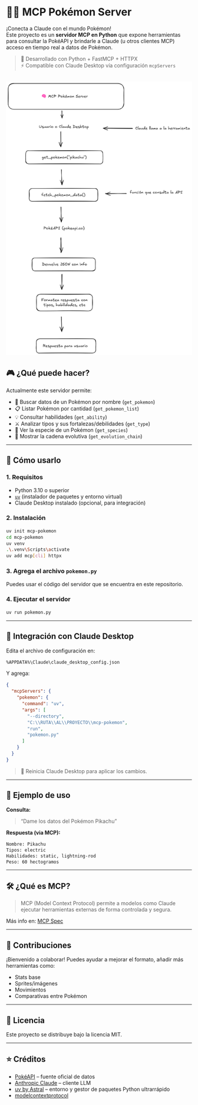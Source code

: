# 🧠✨ MCP Pokémon Server

¡Conecta a Claude con el mundo Pokémon!  
Este proyecto es un **servidor MCP en Python** que expone herramientas para consultar la PokéAPI y brindarle a Claude (u otros clientes MCP) acceso en tiempo real a datos de Pokémon.

> 🐍 Desarrollado con Python + FastMCP + HTTPX  
> ⚡ Compatible con Claude Desktop vía configuración `mcpServers`

![alt text](/mcp-pokemon/image.png)
---

## 🎮 ¿Qué puede hacer?

Actualmente este servidor permite:

- 🔎 Buscar datos de un Pokémon por nombre (`get_pokemon`)
- 📋 Listar Pokémon por cantidad (`get_pokemon_list`)
- 💡 Consultar habilidades (`get_ability`)
- ⚔️ Analizar tipos y sus fortalezas/debilidades (`get_type`)
- 🧬 Ver la especie de un Pokémon (`get_species`)
- 🔁 Mostrar la cadena evolutiva (`get_evolution_chain`)

---

## 🚀 Cómo usarlo

### 1. Requisitos

- Python 3.10 o superior
- [`uv`](https://astral.sh/uv) (instalador de paquetes y entorno virtual)
- Claude Desktop instalado (opcional, para integración)

### 2. Instalación

```bash
uv init mcp-pokemon
cd mcp-pokemon
uv venv
.\.venv\Scripts\activate
uv add mcp[cli] httpx
```

### 3. Agrega el archivo `pokemon.py`

Puedes usar el código del servidor que se encuentra en este repositorio.

### 4. Ejecutar el servidor

```bash
uv run pokemon.py
```

---

## 🧩 Integración con Claude Desktop

Edita el archivo de configuración en:

```bash
%APPDATA%\Claude\claude_desktop_config.json
```

Y agrega:

```json
{
  "mcpServers": {
    "pokemon": {
      "command": "uv",
      "args": [
        "--directory",
        "C:\\RUTA\\AL\\PROYECTO\\mcp-pokemon",
        "run",
        "pokemon.py"
      ]
    }
  }
}
```

> 🔁 Reinicia Claude Desktop para aplicar los cambios.

---

## 📸 Ejemplo de uso

**Consulta:**
> “Dame los datos del Pokémon Pikachu”

**Respuesta (via MCP):**
```
Nombre: Pikachu
Tipos: electric
Habilidades: static, lightning-rod
Peso: 60 hectogramos
```

---

## 🛠️ ¿Qué es MCP?

> MCP (Model Context Protocol) permite a modelos como Claude ejecutar herramientas externas de forma controlada y segura.

Más info en: [MCP Spec](https://modelcontextprotocol.io/quickstart/server#windows)

---

## 🤝 Contribuciones

¡Bienvenido a colaborar! Puedes ayudar a mejorar el formato, añadir más herramientas como:

- Stats base
- Sprites/imágenes
- Movimientos
- Comparativas entre Pokémon

---

## 📄 Licencia

Este proyecto se distribuye bajo la licencia MIT.

---

## ⭐ Créditos

- [PokéAPI](https://pokeapi.co/) – fuente oficial de datos
- [Anthropic Claude](https://www.anthropic.com) – cliente LLM
- [uv by Astral](https://astral.sh/uv) – entorno y gestor de paquetes Python ultrarrápido
- [modelcontextprotocol](https://modelcontextprotocol.io)
